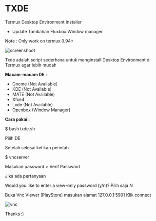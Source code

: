# TXDE
Termux Desktop Environment Installer

- Update Tambahan Fluxbox Window manager

Note : Only work on termux 0.94+

![screenshoot](https://i.ibb.co/6JNp0BH/Screenshot-20200804-005958.png)

Txde adalah script sederhana untuk menginstall
Desktop Environment di Termux agar lebih mudah

**Macam-macam DE :**

* Gnome (Not Available)
* KDE (Not Available)
* MATE (Not Available)
* Xfce4
* Lxde (Not Available)
* Openbox (Window Manager)

**Cara pakai :**

$ bash txde.sh

Pilih DE

Setelah selesai ketikan perintah 

$ vncserver

Masukan password > Verif Password

Jika ada pertanyaan 

Would you like to enter a view-only password (y/n)?
Pilih saja N

Buka Vnc Viewer (PlayStore) masukan alamat 127.0.0.1:5901
Klik connect

![vnc](https://i.ibb.co/RH1y3sJ/Screenshot-20200804-010120.png)

Thanks :)
